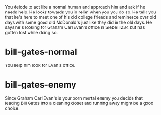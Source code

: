 You deicde to act like a normal human and approach him and ask if he needs help. He looks towards you in relief when you you do so. He tells you that he's here to meet one of his old college friends and reminesce over old days with some good old McDonald's just like they did in the old days. He says he's looking for Graham Carl Evan's office in Siebel 1234 but has gotten lost while doing so.

# bill-gates-normal
You help him look for Evan's office.

# bill-gates-enemy
Since Graham Carl Evan's is your born mortal enemy you decide that leading Bill Gates into a cleaning closet and running away might be a good choice.
